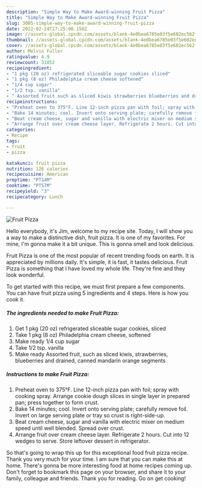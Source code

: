 ```yaml
---
description: "Simple Way to Make Award-winning Fruit Pizza"
title: "Simple Way to Make Award-winning Fruit Pizza"
slug: 3005-simple-way-to-make-award-winning-fruit-pizza
date: 2022-02-24T17:25:08.158Z
image: //assets-global.cpcdn.com/assets/blank-4e0bea6785e03f5e602ec562f230caae08da540cada707380b4fe1bbebba43da.png
thumbnail: //assets-global.cpcdn.com/assets/blank-4e0bea6785e03f5e602ec562f230caae08da540cada707380b4fe1bbebba43da.png
cover: //assets-global.cpcdn.com/assets/blank-4e0bea6785e03f5e602ec562f230caae08da540cada707380b4fe1bbebba43da.png
author: Melvin Fuller
ratingvalue: 4.9
reviewcount: 31852
recipeingredient:
- "1 pkg (20 oz) refrigerated sliceable sugar cookies sliced"
- "1 pkg (8 oz) Philadelphia cream cheese softened"
- "1/4 cup sugar"
- "1/2 tsp. vanilla"
- " Assorted fruit such as sliced kiwis strawberries blueberries and drained canned mandarin orange segments"
recipeinstructions:
- "Preheat oven to 375°F. Line 12-inch pizza pan with foil; spray with cooking spray. Arrange cookie dough slices in single layer in prepared pan; press together to form crust."
- "Bake 14 minutes; cool. Invert onto serving plate; carefully remove foil. Invert on large serving plate or tray so crust is right-side-up."
- "Beat cream cheese, sugar and vanilla with electric mixer on medium speed until well blended. Spread over crust."
- "Arrange fruit over cream cheese layer. Refrigerate 2 hours. Cut into 12 wedges to serve. Store leftover dessert in refrigerator."
categories:
- Recipe
tags:
- fruit
- pizza

katakunci: fruit pizza 
nutrition: 126 calories
recipecuisine: American
preptime: "PT14M"
cooktime: "PT57M"
recipeyield: "3"
recipecategory: Lunch

---
```



![Fruit Pizza](//assets-global.cpcdn.com/assets/blank-4e0bea6785e03f5e602ec562f230caae08da540cada707380b4fe1bbebba43da.png)

Hello everybody, it's Jim, welcome to my recipe site. Today, I will show you a way to make a distinctive dish, fruit pizza. It is one of my favorites. For mine, I'm gonna make it a bit unique. This is gonna smell and look delicious.



Fruit Pizza is one of the most popular of recent trending foods on earth. It is appreciated by millions daily. It's simple, it is fast, it tastes delicious. Fruit Pizza is something that I have loved my whole life. They're fine and they look wonderful.


To get started with this recipe, we must first prepare a few components. You can have fruit pizza using 5 ingredients and 4 steps. Here is how you cook it.

<!--inarticleads1-->

##### The ingredients needed to make Fruit Pizza:

1. Get 1 pkg (20 oz) refrigerated sliceable sugar cookies, sliced
1. Take 1 pkg (8 oz) Philadelphia cream cheese, softened
1. Make ready 1/4 cup sugar
1. Take 1/2 tsp. vanilla
1. Make ready  Assorted fruit, such as sliced kiwis, strawberries, blueberries and drained, canned mandarin orange segments




<!--inarticleads2-->

##### Instructions to make Fruit Pizza:

1. Preheat oven to 375°F. Line 12-inch pizza pan with foil; spray with cooking spray. Arrange cookie dough slices in single layer in prepared pan; press together to form crust.
1. Bake 14 minutes; cool. Invert onto serving plate; carefully remove foil. Invert on large serving plate or tray so crust is right-side-up.
1. Beat cream cheese, sugar and vanilla with electric mixer on medium speed until well blended. Spread over crust.
1. Arrange fruit over cream cheese layer. Refrigerate 2 hours. Cut into 12 wedges to serve. Store leftover dessert in refrigerator.




So that's going to wrap this up for this exceptional food fruit pizza recipe. Thank you very much for your time. I am sure that you can make this at home. There's gonna be more interesting food at home recipes coming up. Don't forget to bookmark this page on your browser, and share it to your family, colleague and friends. Thank you for reading. Go on get cooking!
